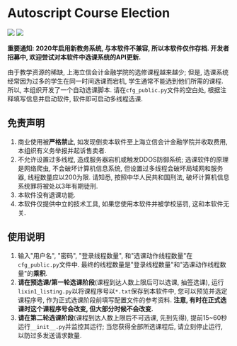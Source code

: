 # Autoscript Course Election

![](https://img.shields.io/badge/tests-deprecated%20|%202020.11.1-orange)
![](https://img.shields.io/badge/dependencies-python3.7-blue)

**重要通知: 2020年启用新教务系统, 与本软件不兼容, 所以本软件仅作存档. 开发者招募中, 欢迎尝试对本软件中选课系统的API更新.**

由于教学资源的稀缺, 上海立信会计金融学院的选修课程越来越少; 但是, 选课系统经常因为过多的学生在同一时间选课而宕机, 学生通常不能选到他们所需的课程. 所以, 本组织开发了一个自动选课脚本. 请在`cfg_public.py`文件的空白处, 根据注释填写信息并启动软件, 软件即可启动多线程选课.

## 免责声明
1. 商业使用被**严格禁止**, 如发现倒卖本软件至上海立信会计金融学院并收取费用, 本组织有义务举报并起诉售卖者.
2. 不允许设置过多线程, 造成服务器宕机或触发DDOS防御系统; 选课软件的原理是网络爬虫, 不会破坏计算机信息系统, 但设置过多线程会破坏局域网和服务器, 线程数量应以200为限. 请知悉, 按照中华人民共和国刑法, 破坏计算机信息系统罪将被处以3年有期徒刑.
3. 本软件没有退课功能.
4. 本软件仅提供中立的技术工具, 如果您使用本软件并被学校惩罚, 这和本软件无关.

## 使用说明

1. 输入"用户名", "密码", "登录线程数量", 和"选课动作线程数量"在 `cfg_public.py`文件中. 最终的线程数量是"登录线程数量"和"选课动作线程数量"的**乘积**.
2. **请在预选课/第一轮选课阶段**(课程到达人数上限后可以选课, 抽签选课), 运行`lixin1_listing.py`以将课程序号以`*.txt`保存到本软件中, 您可以预览并选定课程序号, 作为正式选课阶段前填写配置文件的参考资料. **注意, 有时在正式选课时这个课程序号会改变, 但大部分时候不会改变.**
3. **请在第二轮选课阶段**(课程到达人数上限后不可选课, 先到先得), 提前15~60秒运行`__init__.py`并监控其运行; 当您获得全部所选课程后, 请立刻停止运行, 以防过多发送请求数量.
